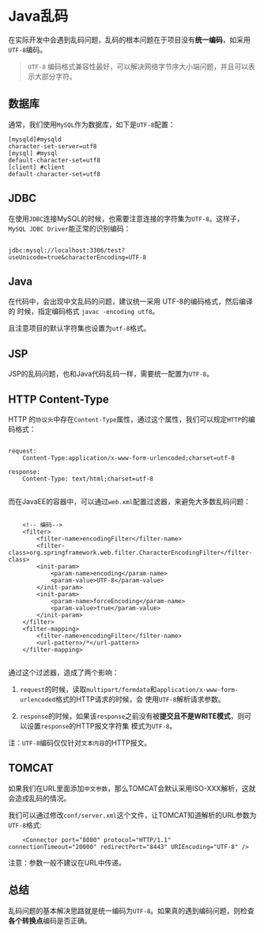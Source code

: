 # Java乱码

在实际开发中会遇到乱码问题，乱码的根本问题在于项目没有**统一编码**，如采用`UTF-8`编码。

> `UTF-8` 编码格式兼容性最好，可以解决网络字节序大小端问题，并且可以表示大部分字符。

## 数据库

通常，我们使用`MySQL`作为数据库，如下是`UTF-8`配置：

```
[mysqld]#mysqld
character-set-server=utf8 
[mysql] #mysql
default-character-set=utf8
[client] #client
default-character-set=utf8
```

## JDBC

在使用`JDBC`连接MySQL的时候，也需要注意连接的字符集为`UTF-8`。这样子，`MySQL JDBC Driver`能正常的识别编码：

```

jdbc:mysql://localhost:3306/test?useUnicode=true&characterEncoding=UTF-8

```

## Java

在代码中，会出现中文乱码的问题，建议统一采用 UTF-8的编码格式，然后编译的
时候，指定编码格式 `javac -encoding utf8`。

且注意项目的默认字符集也设置为`utf-8`格式。

## JSP

JSP的乱码问题，也和Java代码乱码一样，需要统一配置为`UTF-8`。


## HTTP Content-Type

HTTP 的`协议头`中存在`Content-Type`属性，通过这个属性，我们可以规定`HTTP`的编码格式：

```

request:
    Content-Type:application/x-www-form-urlencoded;charset=utf-8
    
response:
    Content-Type: text/html;charset=utf-8
    
```

而在JavaEE的容器中，可以通过`web.xml`配置过滤器，来避免大多数乱码问题：

```

    <!-- 编码-->
    <filter>
        <filter-name>encodingFilter</filter-name>
        <filter-class>org.springframework.web.filter.CharacterEncodingFilter</filter-class>
        <init-param>
            <param-name>encoding</param-name>
            <param-value>UTF-8</param-value>
        </init-param>
        <init-param>
            <param-name>forceEncoding</param-name>
            <param-value>true</param-value>
        </init-param>
    </filter>
    <filter-mapping>
        <filter-name>encodingFilter</filter-name>
        <url-pattern>/*</url-pattern>
    </filter-mapping>
    
```

通过这个过滤器，造成了两个影响：

1. `request`的时候，读取`multipart/formdata`和`application/x-www-form-urlencoded`格式的HTTP请求的时候，会
使用`UTF-8`解析请求参数。

2. `response`的时候，如果该`response`之前没有被**提交且不是WRITE模式**，则可以设置`response`的HTTP报文字符集
模式为`UTF-8`。

注：`UTF-8`编码仅仅针对`文本内容`的HTTP报文。

## TOMCAT 

如果我们在URL里面添加`中文参数`，那么TOMCAT会默认采用ISO-XXX解析，这就会造成乱码的情况。

我们可以通过修改`conf/server.xml`这个文件，让TOMCAT知道解析的URL参数为`UTF-8`格式:

```
    <Connector port="8080" protocol="HTTP/1.1" connectionTimeout="20000" redirectPort="8443" URIEncoding="UTF-8" />
```

注意：参数一般不建议在URL中传递。

## 总结

乱码问题的基本解决思路就是统一编码为`UTF-8`。如果真的遇到编码问题，则检查**各个转换点**编码是否正确。


